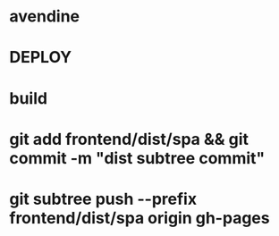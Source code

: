 # avendine

# DEPLOY
# build
# git add frontend/dist/spa && git commit -m "dist subtree commit"
# git subtree push --prefix frontend/dist/spa origin gh-pages